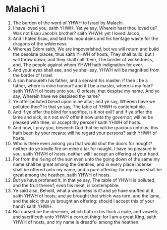 ﻿# Malachi  1
1. The burden of the word of YHWH to Israel by Malachi. 
2. I have loved you, saith YHWH. Yet ye say, Wherein hast thou loved us? Was not Esau Jacob’s brother? saith YHWH: yet I loved Jacob, 
3. And I hated Esau, and laid his mountains and his heritage waste for the dragons of the wilderness. 
4. Whereas Edom saith, We are impoverished, but we will return and build the desolate places; thus saith YHWH of hosts, They shall build, but I will throw down; and they shall call them, The border of wickedness, and, The people against whom YHWH hath indignation for ever. 
5. And your eyes shall see, and ye shall say, YHWH will be magnified from the border of Israel. 
6.  A son honoureth his father, and a servant his master: if then I be a father, where is mine honour? and if I be a master, where is my fear? saith YHWH of hosts unto you, O priests, that despise my name. And ye say, Wherein have we despised thy name? 
7. Ye offer polluted bread upon mine altar; and ye say, Wherein have we polluted thee? In that ye say, The table of YHWH is contemptible. 
8. And if ye offer the blind for sacrifice, is it not evil? and if ye offer the lame and sick, is it not evil? offer it now unto thy governor; will he be pleased with thee, or accept thy person? saith YHWH of hosts. 
9. And now, I pray you, beseech God that he will be gracious unto us: this hath been by your means: will he regard your persons? saith YHWH of hosts. 
10. Who is there even among you that would shut the doors for nought? neither do ye kindle fire on mine altar for nought. I have no pleasure in you, saith YHWH of hosts, neither will I accept an offering at your hand. 
11. For from the rising of the sun even unto the going down of the same my name shall be great among the Gentiles; and in every place incense shall be offered unto my name, and a pure offering: for my name shall be great among the heathen, saith YHWH of hosts. 
12.  But ye have profaned it, in that ye say, The table of YHWH is polluted; and the fruit thereof, even his meat, is contemptible. 
13. Ye said also, Behold, what a weariness is it! and ye have snuffed at it, saith YHWH of hosts; and ye brought that which was torn, and the lame, and the sick; thus ye brought an offering: should I accept this of your hand? saith YHWH. 
14. But cursed be the deceiver, which hath in his flock a male, and voweth, and sacrificeth unto YHWH a corrupt thing: for I am a great King, saith YHWH of hosts, and my name is dreadful among the heathen. 
